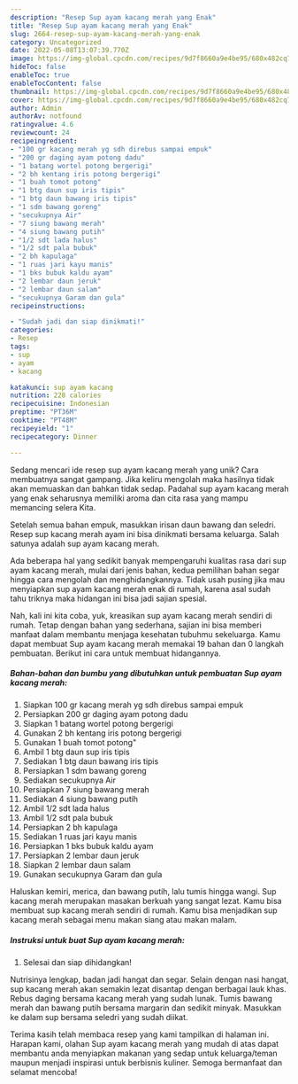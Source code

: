 ```yaml
---
description: "Resep Sup ayam kacang merah yang Enak"
title: "Resep Sup ayam kacang merah yang Enak"
slug: 2664-resep-sup-ayam-kacang-merah-yang-enak
category: Uncategorized
date: 2022-05-08T13:07:39.770Z
image: https://img-global.cpcdn.com/recipes/9d7f8660a9e4be95/680x482cq70/sup-ayam-kacang-merah-foto-resep-utama.jpg
hideToc: false
enableToc: true
enableTocContent: false
thumbnail: https://img-global.cpcdn.com/recipes/9d7f8660a9e4be95/680x482cq70/sup-ayam-kacang-merah-foto-resep-utama.jpg
cover: https://img-global.cpcdn.com/recipes/9d7f8660a9e4be95/680x482cq70/sup-ayam-kacang-merah-foto-resep-utama.jpg
author: Admin
authorAv: notfound
ratingvalue: 4.6
reviewcount: 24
recipeingredient:
- "100 gr kacang merah yg sdh direbus sampai empuk"
- "200 gr daging ayam potong dadu"
- "1 batang wortel potong bergerigi"
- "2 bh kentang iris potong bergerigi"
- "1 buah tomot potong"
- "1 btg daun sup iris tipis"
- "1 btg daun bawang iris tipis"
- "1 sdm bawang goreng"
- "secukupnya Air"
- "7 siung bawang merah"
- "4 siung bawang putih"
- "1/2 sdt lada halus"
- "1/2 sdt pala bubuk"
- "2 bh kapulaga"
- "1 ruas jari kayu manis"
- "1 bks bubuk kaldu ayam"
- "2 lembar daun jeruk"
- "2 lembar daun salam"
- "secukupnya Garam dan gula"
recipeinstructions:

- "Sudah jadi dan siap dinikmati!"
categories:
- Resep
tags:
- sup
- ayam
- kacang

katakunci: sup ayam kacang 
nutrition: 228 calories
recipecuisine: Indonesian
preptime: "PT36M"
cooktime: "PT48M"
recipeyield: "1"
recipecategory: Dinner

---
```





Sedang mencari ide resep sup ayam kacang merah yang unik? Cara membuatnya sangat gampang. Jika keliru mengolah maka hasilnya tidak akan memuaskan dan bahkan tidak sedap. Padahal sup ayam kacang merah yang enak seharusnya memiliki aroma dan cita rasa yang mampu memancing selera Kita.





Setelah semua bahan empuk, masukkan irisan daun bawang dan seledri. Resep sup kacang merah ayam ini bisa dinikmati bersama keluarga. Salah satunya adalah sup ayam kacang merah.

Ada beberapa hal yang sedikit banyak mempengaruhi kualitas rasa dari sup ayam kacang merah, mulai dari jenis bahan, kedua pemilihan bahan segar hingga cara mengolah dan menghidangkannya. Tidak usah pusing jika mau menyiapkan sup ayam kacang merah enak di rumah, karena asal sudah tahu triknya maka hidangan ini bisa jadi sajian spesial.






Nah, kali ini kita coba, yuk, kreasikan sup ayam kacang merah sendiri di rumah. Tetap dengan bahan yang sederhana, sajian ini bisa memberi manfaat dalam membantu menjaga kesehatan tubuhmu sekeluarga. Kamu dapat membuat Sup ayam kacang merah memakai 19 bahan dan 0 langkah pembuatan. Berikut ini cara untuk membuat hidangannya.

<!--inarticleads1-->

##### Bahan-bahan dan bumbu yang dibutuhkan untuk pembuatan Sup ayam kacang merah:

1. Siapkan 100 gr kacang merah yg sdh direbus sampai empuk
1. Persiapkan 200 gr daging ayam potong dadu
1. Siapkan 1 batang wortel potong bergerigi
1. Gunakan 2 bh kentang iris potong bergerigi
1. Gunakan 1 buah tomot potong&#34;
1. Ambil 1 btg daun sup iris tipis
1. Sediakan 1 btg daun bawang iris tipis
1. Persiapkan 1 sdm bawang goreng
1. Sediakan secukupnya Air
1. Persiapkan 7 siung bawang merah
1. Sediakan 4 siung bawang putih
1. Ambil 1/2 sdt lada halus
1. Ambil 1/2 sdt pala bubuk
1. Persiapkan 2 bh kapulaga
1. Sediakan 1 ruas jari kayu manis
1. Persiapkan 1 bks bubuk kaldu ayam
1. Persiapkan 2 lembar daun jeruk
1. Siapkan 2 lembar daun salam
1. Gunakan secukupnya Garam dan gula


Haluskan kemiri, merica, dan bawang putih, lalu tumis hingga wangi. Sup kacang merah merupakan masakan berkuah yang sangat lezat. Kamu bisa membuat sup kacang merah sendiri di rumah. Kamu bisa menjadikan sup kacang merah sebagai menu makan siang atau makan malam. 

<!--inarticleads2-->

##### Instruksi untuk buat Sup ayam kacang merah:


1. Selesai dan siap dihidangkan!

Nutrisinya lengkap, badan jadi hangat dan segar. Selain dengan nasi hangat, sup kacang merah akan semakin lezat disantap dengan berbagai lauk khas. Rebus daging bersama kacang merah yang sudah lunak. Tumis bawang merah dan bawang putih bersama margarin dan sedikit minyak. Masukkan ke dalam sup bersama seledri yang sudah diikat. 

Terima kasih telah membaca resep yang kami tampilkan di halaman ini. Harapan kami, olahan Sup ayam kacang merah yang mudah di atas dapat membantu anda menyiapkan makanan yang sedap untuk keluarga/teman maupun menjadi inspirasi untuk berbisnis kuliner. Semoga bermanfaat dan selamat mencoba!
